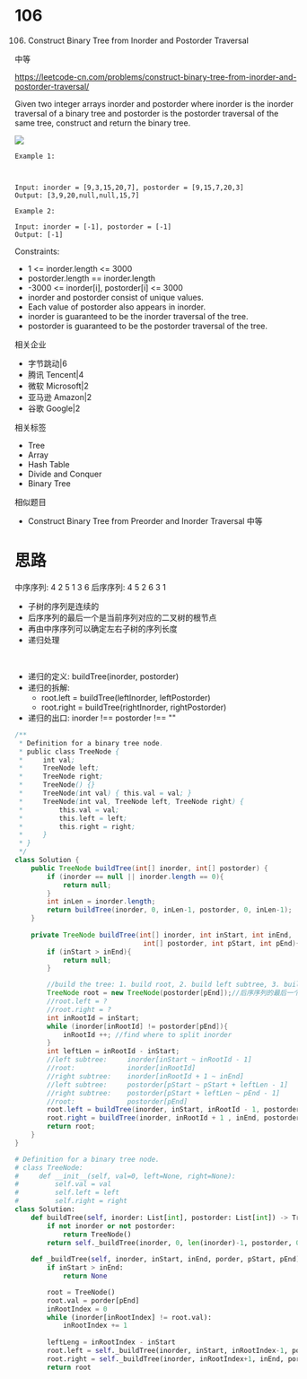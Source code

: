 
# 106

106. Construct Binary Tree from Inorder and Postorder Traversal

中等

https://leetcode-cn.com/problems/construct-binary-tree-from-inorder-and-postorder-traversal/


Given two integer arrays inorder and postorder where inorder is the inorder traversal of a binary tree and postorder is the postorder traversal of the same tree, construct and return the binary tree.

![](https://assets.leetcode.com/uploads/2021/02/19/tree.jpg)
```
Example 1:



Input: inorder = [9,3,15,20,7], postorder = [9,15,7,20,3]
Output: [3,9,20,null,null,15,7]

Example 2:

Input: inorder = [-1], postorder = [-1]
Output: [-1]
```
 

Constraints:

- 1 <= inorder.length <= 3000
- postorder.length == inorder.length
- -3000 <= inorder[i], postorder[i] <= 3000
- inorder and postorder consist of unique values.
- Each value of postorder also appears in inorder.
- inorder is guaranteed to be the inorder traversal of the tree.
- postorder is guaranteed to be the postorder traversal of the tree.

相关企业
- 字节跳动|6
- 腾讯 Tencent|4
- 微软 Microsoft|2
- 亚马逊 Amazon|2
- 谷歌 Google|2

相关标签
- Tree
- Array
- Hash Table
- Divide and Conquer
- Binary Tree

相似题目
- Construct Binary Tree from Preorder and Inorder Traversal
中等



# 思路
中序序列: 4 2 5 1 3 6 后序序列: 4 5 2 6 3 1
- ⼦树的序列是连续的
- 后序序列的最后⼀个是当前序列对应的⼆叉树的根节点
- 再由中序序列可以确定左右⼦树的序列⻓度
- 递归处理

<br>

- 递归的定义: buildTree(inorder, postorder)
- 递归的拆解:
    - root.left = buildTree(leftInorder, leftPostorder)
    - root.right = buildTree(rightInorder, rightPostorder)
- 递归的出⼝: inorder !== postorder !== ""




```java
/**
 * Definition for a binary tree node.
 * public class TreeNode {
 *     int val;
 *     TreeNode left;
 *     TreeNode right;
 *     TreeNode() {}
 *     TreeNode(int val) { this.val = val; }
 *     TreeNode(int val, TreeNode left, TreeNode right) {
 *         this.val = val;
 *         this.left = left;
 *         this.right = right;
 *     }
 * }
 */
class Solution {
    public TreeNode buildTree(int[] inorder, int[] postorder) {
        if (inorder == null || inorder.length == 0){
            return null;
        }
        int inLen = inorder.length;
        return buildTree(inorder, 0, inLen-1, postorder, 0, inLen-1);
    }
    
    private TreeNode buildTree(int[] inorder, int inStart, int inEnd, 
                                int[] postorder, int pStart, int pEnd){
        if (inStart > inEnd){
            return null;
        }

        //build the tree: 1. build root, 2. build left subtree, 3. build right subtree.        
        TreeNode root = new TreeNode(postorder[pEnd]);//后序序列的最后⼀个是当前序列对应的⼆叉树的根节点
        //root.left = ?
        //root.right = ?
        int inRootId = inStart;
        while (inorder[inRootId] != postorder[pEnd]){
            inRootId ++; //find where to split inorder
        }
        int leftLen = inRootId - inStart;
        //left subtree:     inorder[inStart ~ inRootId - 1]
        //root:             inorder[inRootId]
        //right subtree:    inorder[inRootId + 1 ~ inEnd]
        //left subtree:     postorder[pStart ~ pStart + leftLen - 1]
        //right subtree:    postorder[pStart + leftLen ~ pEnd - 1]
        //root:             postorder[pEnd]
        root.left = buildTree(inorder, inStart, inRootId - 1, postorder, pStart, pStart + leftLen - 1);
        root.right = buildTree(inorder, inRootId + 1 , inEnd, postorder, pStart + leftLen, pEnd - 1);
        return root;
    }
}
```

```py
# Definition for a binary tree node.
# class TreeNode:
#     def __init__(self, val=0, left=None, right=None):
#         self.val = val
#         self.left = left
#         self.right = right
class Solution:
    def buildTree(self, inorder: List[int], postorder: List[int]) -> TreeNode:
        if not inorder or not postorder:
            return TreeNode()
        return self._buildTree(inorder, 0, len(inorder)-1, postorder, 0, len(postorder)-1)
        
    def _buildTree(self, inorder, inStart, inEnd, porder, pStart, pEnd):
        if inStart > inEnd:
            return None

        root = TreeNode()
        root.val = porder[pEnd]
        inRootIndex = 0
        while (inorder[inRootIndex] != root.val):
            inRootIndex += 1
        
        leftLeng = inRootIndex - inStart
        root.left = self._buildTree(inorder, inStart, inRootIndex-1, porder, pStart, pStart+leftLeng-1)
        root.right = self._buildTree(inorder, inRootIndex+1, inEnd, porder, pStart+leftLeng, pEnd-1)
        return root
```